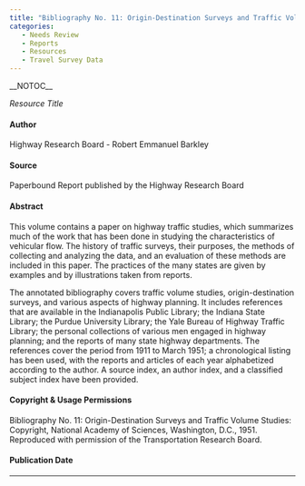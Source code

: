 ```yaml
---
title: "Bibliography No. 11: Origin-Destination Surveys and Traffic Volume Studies"
categories:
   - Needs Review
   - Reports
   - Resources
   - Travel Survey Data
---
```


\_\_NOTOC\_\_

*Resource Title*

#### Author

Highway Research Board - Robert Emmanuel Barkley

#### Source

Paperbound Report published by the Highway Research Board

#### Abstract

This volume contains a paper on highway traffic studies, which summarizes much of the work that has been done in studying the characteristics of vehicular flow. The history of traffic surveys, their purposes, the methods of collecting and analyzing the data, and an evaluation of these methods are included in this paper. The practices of the many states are given by examples and by illustrations taken from reports.

The annotated bibliography covers traffic volume studies, origin-destination surveys, and various aspects of highway planning. It includes references that are available in the Indianapolis Public Library; the Indiana State Library; the Purdue University Library; the Yale Bureau of Highway Traffic Library; the personal collections of various men engaged in highway planning; and the reports of many state highway departments. The references cover the period from 1911 to March 1951; a chronological listing has been used, with the reports and articles of each year alphabetized according to the author. A source index, an author index, and a classified subject index have been provided.

#### Copyright & Usage Permissions

Bibliography No. 11: Origin-Destination Surveys and Traffic Volume Studies: Copyright, National Academy of Sciences, Washington, D.C., 1951. Reproduced with permission of the Transportation Research Board.

#### Publication Date

------------------------------------------------------------------------

<comments />
<http://www.travelsurveymanual.org/_attach/1.0/ca87d461a808fda4fbf7dc164d337abf6b4d42cc54b2ad6b/HRB-Biblio11-ODSurveysandTrafficVolumeStudies.pdf>

